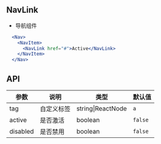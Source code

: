 ## NavLink

- 导航组件

````jsx
  <Nav>
    <NavItem>
      <NavLink href="#">Active</NavLink>
    </NavItem>
  </Nav>
````

## API

| 参数 | 说明 | 类型 | 默认值 |
| --- | --- | --- | --- |
| tag | 自定义标签 | string\|ReactNode | `a` |
| active | 是否激活 | boolean | `false` |
| disabled | 是否禁用 | boolean | `false` |
